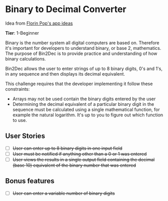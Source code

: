 # Binary to Decimal Converter

Idea from [Florin Pop's app ideas](https://github.com/florinpop17/app-ideas)

**Tier**: 1-Beginner

Binary is the number system all digital computers are based on. Therefore it's important for developers to understand binary, or base 2, mathematics. The purpose of Bin2Dec is to provide practice and understanding of how binary calculations.

Bin2Dec allows the user to enter strings of up to 8 binary digits, 0's and 1's, in any sequence and then displays its decimal equivalent.

This challenge requires that the developer implementing it follow these constraints:

* Arrays may not be used contain the binary digits entered by the user
* Determining the decimal equivalent of a particular binary digit in the sequence must   be calculated using a single mathematical function, for example the natural            logarithm. It's up to you to figure out which function to use.

## User Stories

-   [ ] ~~User can enter up to 8 binary digits in one input field~~
-   [ ] ~~User must be notified if anything other than a 0 or 1 was entered~~
-   [ ] ~~User views the results in a single output field containing the decimal (base 10) equivalent of the binary number that was entered~~

## Bonus features

-   [ ] ~~User can enter a variable number of binary digits~~
